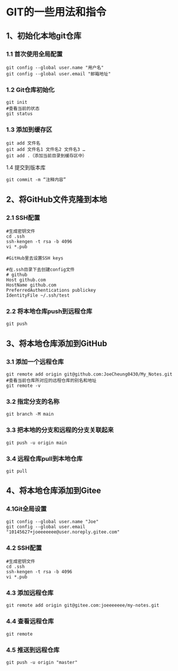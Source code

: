 # GIT的一些用法和指令

## 1、初始化本地git仓库

### 1.1 首次使用全局配置

```shell
git config --global user.name "用户名"
git config --global user.email "邮箱地址"
```

### 1.2 Git仓库初始化

```shell
git init
#查看当前的状态
git status
```

### 1.3 添加到缓存区

```shell
git add 文件名
git add 文件名1 文件名2 文件名3 …
git add .（添加当前目录到缓存区中）
```

1.4 提交到版本库

```shell
git commit -m “注释内容”
```





## 2、将GitHub文件克隆到本地

### 2.1 SSH配置

```shell
#生成密钥文件
cd .ssh
ssh-kengen -t rsa -b 4096
vi *.pub

#GitHub里去设置SSH keys

#在.ssh目录下去创建config文件
# github
Host github.com
HostName github.com
PreferredAuthentications publickey
IdentityFile ~/.ssh/test
```

### 2.2 将本地仓库push到远程仓库

```
git push
```



## 3、将本地仓库添加到GitHub

### 3.1 添加一个远程仓库

```shell
git remote add origin git@github.com:JoeCheung0430/My_Notes.git
#查看当前仓库所对应的远程仓库的别名和地址
git remote -v
```

### 3.2 指定分支的名称

```shell
git branch -M main
```

### 3.3 把本地的分支和远程的分支关联起来

```shell
git push -u origin main
```

### 3.4 远程仓库pull到本地仓库

```shell
git pull
```



## 4、将本地仓库添加到Gitee

### 4.1Git全局设置

```
git config --global user.name "Joe"
git config --global user.email "10145627+joeeeeeee@user.noreply.gitee.com"
```

### 4.2 SSH配置

```shell
#生成密钥文件
cd .ssh
ssh-kengen -t rsa -b 4096
vi *.pub
```

### 4.3 添加远程仓库

```shell
git remote add origin git@gitee.com:joeeeeeee/my-notes.git
```

### 4.4 查看远程仓库

```shell
git remote
```

### 4.5 推送到远程仓库

```
git push -u origin "master"
```

